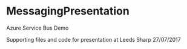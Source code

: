 # MessagingPresentation
Azure Service Bus Demo

Supporting files and code for presentation at Leeds Sharp 27/07/2017
